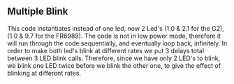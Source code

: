 ## Multiple Blink

This code instantiates instead of one led, now 2 Led's (1.0 & 2.1 for the G2), (1.0 & 9.7 for the FR6989). The code is not in low power mode, therefore it will run through the code sequentially, and eventually loop back, infinitely. In order to make both led's blink at different rates we put 3 delays total between 3 LED blink calls. Therefore, since we have only 2 LED's to blink, we blink one LED twice before we blink the other one, to give the effect of blinking at different rates.